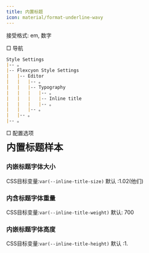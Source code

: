 ```yaml
---
title: 内置标题
icon: material/format-underline-wavy
---
```


接受格式: em, 数字

□ 导航

```md
Style Settings
|-- 。
|-- Flexcyon Style Settings
|   |-- Editor
|   |   |-- 。
|   |   |-- Typography
|   |   |   |-- 。
|   |   |   |-- Inline title
|   |   |   |-- 。
|   |   |-- 。
|   |-- 。
|-- 。
```

□ 配置选项

<span style="font-size: 1.802em; font-weight: 700; line-height: 1.2;">
内置标题样本</span>

### 内嵌标题字体大小

CSS目标变量:`var(--inline-title-size)`
默认 :1.02(他们)

### 内含标题字体重量

CSS目标变量:`var(--inline-title-weight)`
默认: 700

### 内嵌标题字体高度

CSS目标变量:`var(--inline-title-height)`
默认 :1.

